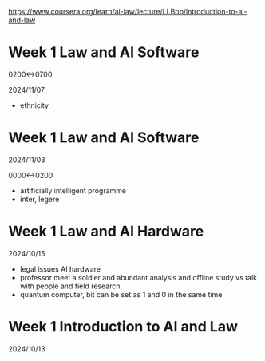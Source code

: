 https://www.coursera.org/learn/ai-law/lecture/LLBbo/introduction-to-ai-and-law

# Week 1 Law and AI Software

0200<->0700

2024/11/07

- ethnicity

# Week 1 Law and AI Software

2024/11/03

0000<->0200

- artificially intelligent programme
- inter, legere

# Week 1 Law and AI Hardware

2024/10/15

- legal issues AI hardware
- professor meet a soldier and abundant analysis and offline study vs talk with people and field research
- quantum computer, bit can be set as 1 and 0 in the same time

# Week 1 Introduction to AI and Law

2024/10/13
